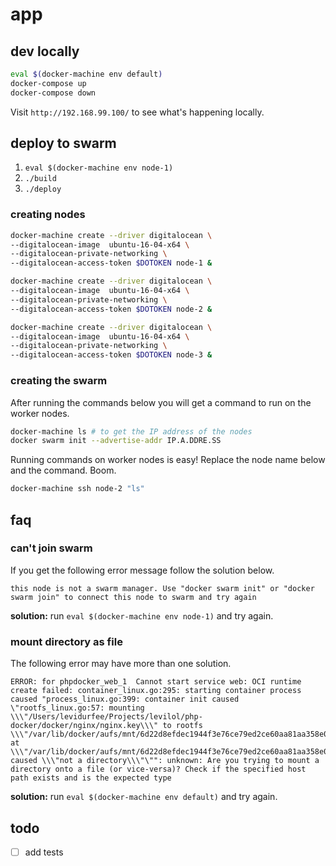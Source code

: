 # app

## dev locally

```bash
eval $(docker-machine env default)
docker-compose up
docker-compose down
```

Visit `http://192.168.99.100/` to see what's happening locally.

## deploy to swarm

1. `eval $(docker-machine env node-1)`
2. `./build`
3. `./deploy`

### creating nodes

``` bash
docker-machine create --driver digitalocean \
--digitalocean-image  ubuntu-16-04-x64 \
--digitalocean-private-networking \
--digitalocean-access-token $DOTOKEN node-1 &

docker-machine create --driver digitalocean \
--digitalocean-image  ubuntu-16-04-x64 \
--digitalocean-private-networking \
--digitalocean-access-token $DOTOKEN node-2 &

docker-machine create --driver digitalocean \
--digitalocean-image  ubuntu-16-04-x64 \
--digitalocean-private-networking \
--digitalocean-access-token $DOTOKEN node-3 &
```

### creating the swarm

After running the commands below you will get a command to run on the
worker nodes.

``` bash
docker-machine ls # to get the IP address of the nodes
docker swarm init --advertise-addr IP.A.DDRE.SS
```

Running commands on worker nodes is easy! Replace the node name below and the command. Boom.

``` bash
docker-machine ssh node-2 "ls"
```

## faq

### can't join swarm

If you get the following error message follow the solution below.

```
this node is not a swarm manager. Use "docker swarm init" or "docker swarm join" to connect this node to swarm and try again
```
**solution:** run `eval $(docker-machine env node-1)` and try again.

### mount directory as file

The following error may have more than one solution.

```
ERROR: for phpdocker_web_1  Cannot start service web: OCI runtime create failed: container_linux.go:295: starting container process caused "process_linux.go:399: container init caused \"rootfs_linux.go:57: mounting \\\"/Users/levidurfee/Projects/levilol/php-docker/docker/nginx/nginx.key\\\" to rootfs \\\"/var/lib/docker/aufs/mnt/6d22d8efdec1944f3e76ce79ed2ce60aa81aa358e080f22929619d90c21a4825\\\" at \\\"/var/lib/docker/aufs/mnt/6d22d8efdec1944f3e76ce79ed2ce60aa81aa358e080f22929619d90c21a4825/etc/nginx/nginx.key\\\" caused \\\"not a directory\\\"\"": unknown: Are you trying to mount a directory onto a file (or vice-versa)? Check if the specified host path exists and is the expected type
```

**solution:** run `eval $(docker-machine env default)` and try again.

## todo

- [ ] add tests
